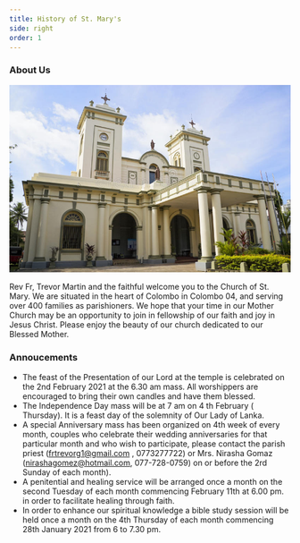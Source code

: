 ```yaml
---
title: History of St. Mary's
side: right
order: 1
---
```


### About Us

![St. Mary's Church](main.jpeg)

Rev Fr, Trevor Martin and the faithful welcome you to the Church of St. Mary. We are situated in the heart of Colombo in Colombo 04, and serving over 400 families as parishioners.   We hope that your time in our Mother Church may be an opportunity to join in fellowship of our faith and joy in Jesus Christ. Please enjoy the beauty of our church dedicated to our Blessed Mother.


### Annoucements 
- The feast of the  Presentation of our Lord at the temple is celebrated on the 2nd February 2021 at the 6.30 am mass. All worshippers are encouraged to bring their own candles and have them blessed.
- The Independence Day mass will be at 7 am on  4 th February ( Thursday). It is a feast day of the solemnity of Our Lady of Lanka.
- A special Anniversary mass has been organized on 4th week of every month, couples who celebrate their wedding anniversaries for that particular month and who wish to participate, please contact the parish priest (frtrevorg1@gmail.com , 0773277722) or Mrs. Nirasha Gomaz (nirashagomez@hotmail.com, 077-728-0759) on or before the 2rd Sunday of each month).
- A penitential and healing service will be arranged once a month on the second Tuesday of each month commencing February 11th at 6.00 pm. in order to facilitate healing through faith.
- In order to enhance our spiritual knowledge a bible study session will be held once a month on the 4th Thursday of each month commencing 28th January 2021 from 6 to 7.30 pm.


